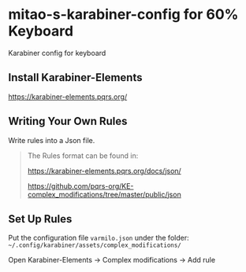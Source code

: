# mitao-s-karabiner-config for 60% Keyboard
Karabiner config for keyboard

## Install Karabiner-Elements

https://karabiner-elements.pqrs.org/

## Writing Your Own Rules

Write rules into a Json file.

> The Rules format can be found in:
>
> https://karabiner-elements.pqrs.org/docs/json/
>
> https://github.com/pqrs-org/KE-complex_modifications/tree/master/public/json

## Set Up Rules

Put the configuration file `varmilo.json` under the folder: `~/.config/karabiner/assets/complex_modifications/`

Open Karabiner-Elements -> Complex modifications -> Add rule
